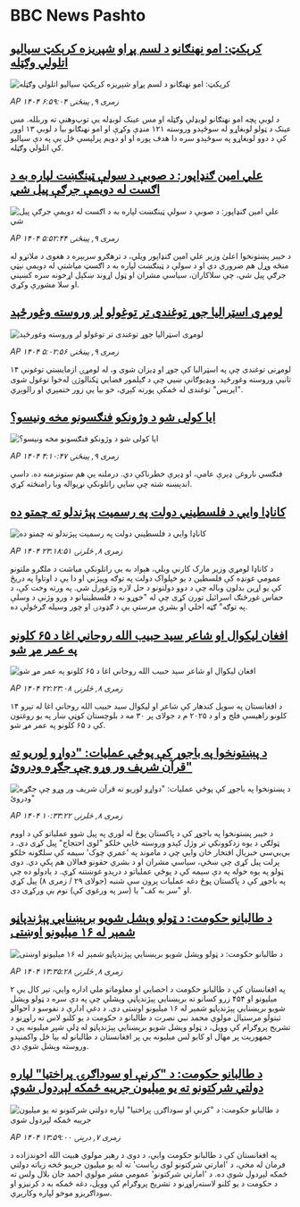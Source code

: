 # BBC News Pashto## [کرېکټ: امو نهنګانو د لسم پړاو شپږیزه کرېکټ سیالیو اتلولي وګټله](https://www.bbc.com/pashto/articles/cjw6l0qqge7o?at_medium=RSS&at_campaign=rss?at_campaign=githubrss)![کرېکټ: امو نهنګانو د لسم پړاو شپږیزه کرېکټ سیالیو اتلولي وګټله](https://ichef.bbci.co.uk/ace/ws/240/cpsprodpb/6300/live/4f00f3d0-6deb-11f0-a892-515a56809149.jpg)_AP ۱۴۰۴ زمری ۹, پينځنۍ ۶:۵۹:۰۴_د لوبې پچه امو نهنګانو لوبډلې وګټله او مس عینک لوبډله یې توپ‌وهنې ته وربلله. مس عینک د ټولو لوبغاړو له سوځېدو وروسته ۱۲۱ منډې وکړې او امو نهنګانو بیا د لوبې ۱۳ اوور کې د دوو لوبغاړو په سوځېدو سره دا هدف پوره او او دویم پرلپسې ځل یې په دې سیالیو کې اتلولي وګټله.## [علي امین ګنډاپور: د صوبې د سولې ټینګښت لپاره به د اګست له دویمې جرګې پیل شي](https://www.bbc.com/pashto/articles/c776jxxzd14o?at_medium=RSS&at_campaign=rss?at_campaign=githubrss)![علي امین ګنډاپور: د صوبې د سولې ټینګښت لپاره به د اګست له دویمې جرګې پیل شي](https://ichef.bbci.co.uk/ace/ws/240/cpsprodpb/a9d1/live/fa64d630-6dc6-11f0-af20-030418be2ca5.png)_AP ۱۴۰۴ زمری ۹, پينځنۍ ۵:۵۲:۴۴_د خیبر پښتونخوا اعلیٰ وزیر علي امین ګنډاپور ویلي، د ترهګرو سربېره د هغوی د ملاتړو له منځه وړل هم ضروري دي او د سولې د ټینګښت لپاره به د اګسټ میاشتې له دویمې نېټې جرګې پیل شي، چې سلاکاران، سیاسي مشران او ټول اړوند ښکېل اړخونه سره کښېني او سلا مشورې وکړي.## [لومړی اسټرالیا جوړ توغندی تر توغولو لږ وروسته وغورځېد](https://www.bbc.com/pashto/articles/cjdyn53dlngo?at_medium=RSS&at_campaign=rss?at_campaign=githubrss)![لومړی اسټرالیا جوړ توغندی تر توغولو لږ وروسته وغورځېد](https://ichef.bbci.co.uk/ace/ws/240/cpsprodpb/b9ff/live/95fc2830-6dc9-11f0-8dbd-f3d32ebd3327.jpg)_AP ۱۴۰۴ زمری ۹, پينځنۍ ۵:۰۲:۵۶_لومړنی توغندی چې په اسټرالیا کې جوړ او ډیزان شوی و، له لومړۍ ازمایښتي توغونې ۱۴ ثانیې وروسته وغورځېد.
ویډیوګانې ښيي چې د ګېلمور فضايي ټکنالوژۍ  له‌خوا توغول شوی "ایریس" توغندی له ځمکې پورته کېږي، خو بیا یې زور ختمېږي او رالوېږي.## [ایا کولی شو د وژونکو فنګسونو مخه ونیسو؟](https://www.bbc.com/pashto/articles/c5ygvg9j551o?at_medium=RSS&at_campaign=rss?at_campaign=githubrss)![ایا کولی شو د وژونکو فنګسونو مخه ونیسو؟](https://ichef.bbci.co.uk/ace/ws/240/cpsprodpb/033d/live/4e465200-5cb6-11f0-b5c5-012c5796682d.jpg)_AP ۱۴۰۴ زمری ۹, پينځنۍ ۴:۱۰:۴۷_فنګسي ناروغۍ ډېرې عامې، او ډېرې خطرناکې دي. درملنه یې هم ستونزمنه ده. داسې اندېښنه شته چې ښايي راتلونکې نړیواله وبا رامنځته کړي.## [کاناډا وایي د فلسطیني دولت په رسمیت پېژندلو ته چمتو ده](https://www.bbc.com/pashto/articles/ce839x4467wo?at_medium=RSS&at_campaign=rss?at_campaign=githubrss)![کاناډا وایي د فلسطیني دولت په رسمیت پېژندلو ته چمتو ده](https://ichef.bbci.co.uk/ace/ws/240/cpsprodpb/513b/live/6412d680-6d9b-11f0-89ea-4d6f9851f623.png)_AP ۱۴۰۴ زمری ۸, څلرنۍ ۲۳:۱۸:۵۱_د کاناډا لومړي وزیر مارک کارني ویلي، هېواد به یې راتلونکې میاشت د ملګرو ملتونو عمومي غونډه کې فلسطین د یو خپلواک دولت په توګه وپېژني او دا یې د اوتاوا په دریځ کې یو اړین بدلون وباله چې د دوو دولتونو د حل لاره وژغورل شي. په ورته وخت کې،‌ د حماس غورځنګ اسرائیل تورن کړی چې له "خوړو نه د فلسطینیانو د ورو وژنې د وسلې په توګه" ګټه اخلي او بشري مرستې یې د ګډودۍ او چور وسیله ګرځولې ده.## [افغان لیکوال او شاعر سید حبیب الله روحاني اغا د ۶۵ کلونو په عمر مړ شو](https://www.bbc.com/pashto/articles/cx23y983nnjo?at_medium=RSS&at_campaign=rss?at_campaign=githubrss)![افغان لیکوال او شاعر سید حبیب الله روحاني اغا د ۶۵ کلونو په عمر مړ شو](https://ichef.bbci.co.uk/ace/ws/240/cpsprodpb/b807/live/0cedcca0-6d8e-11f0-8dbd-f3d32ebd3327.jpg)_AP ۱۴۰۴ زمری ۸, څلرنۍ ۲۲:۲۳:۰۸_د افغانستان په سوېل کندهار کې شاعر او لیکوال سید حبیب الله روحاني اغا له تېرو ۱۴ کلونو راهیسې فلج و او د ۲۰۲۵ م د جولای پر ۳۰ مه د بلوچستان کوټې ښار په یو روغتون کې د ۶۵ کلونو  په عمر مړ شو.## [د پښتونخوا په باجوړ کې پوځي عملیات: "دواړو لوریو ته قرآن شریف ور وړو چې جګړه ودروئ"](https://www.bbc.com/pashto/articles/cvgvepr8zy0o?at_medium=RSS&at_campaign=rss?at_campaign=githubrss)![د پښتونخوا په باجوړ کې پوځي عملیات: "دواړو لوریو ته قرآن شریف ور وړو چې جګړه ودروئ"](https://ichef.bbci.co.uk/ace/ws/240/cpsprodpb/ce60/live/617a6a10-6d27-11f0-89ea-4d6f9851f623.jpg)_AP ۱۴۰۴ زمری ۸, څلرنۍ ۱۰:۳۳:۲۲_د خیبر پښتونخوا په باجوړ کې د پاکستان پوځ له لوري په پیل شوو عملیاتو کې د اووم ټولګي د یوه زدکوونکي تر وژل کېدو وروسته ځايي خلکو "لوی احتجاج" پیل کړی دی.
د بي‌بي‌سي خبریال افتخار خان وايي‌ چې د ماموند په 'عمري چوک' سیمه کې سلګونه خلکو پرلت پیل کړی چې ښځې، سیاسي مشران او د بشري حقونو فعالان هم پکې دي. دوی ټولو په یوه خوله په دې سیمه کې د پوځي عملیاتو د درېدو غوښتنه کړې.
د یادولو ده چې په باجوړ کې د پاکستان پوځ دغه عملیات پرون سې شنبه (جولای ۲۹ / زمری ۸) پیل کړي او "سر به کف" یا (سر په ورغوي کې) نوم یې ورکړی دی.## [د طالبانو حکومت: د ټولو وېشل شویو برېښنايي پېژندپاڼو شمېر له  ۱۶ میلیونو  اوښتی](https://www.bbc.com/pashto/articles/c7764mrpxe6o?at_medium=RSS&at_campaign=rss?at_campaign=githubrss)![د طالبانو حکومت: د ټولو وېشل شویو برېښنايي پېژندپاڼو شمېر له  ۱۶ میلیونو  اوښتی](https://ichef.bbci.co.uk/ace/ws/240/cpsprodpb/5bf1/live/10f47be0-6d4e-11f0-af20-030418be2ca5.jpg)_AP ۱۴۰۴ زمری ۸, څلرنۍ ۱۳:۳۵:۲۸_په افغانستان کې د طالبانو حکومت د احصایي او معلوماتو ملي اداره وايي، تېر کال یې ۲ میلیونو او ۴۵۴ زرو کسانو ته برېښنايي پېژندپاڼې وېشلي چې په دې سره د ټولو وېشل شویو برېښنايي پېژندپاڼو شمېر له  ۱۶ میلیونو  اوښتی دی. 
د دغې ادارې د نفوسو د احوالو ثبتولو مرستیال مولوي محمد نبي نصرت د طالبانو د حکومت د یو کلنو لاس ته راوړنو د تشریح پروګرام کې وویل، د ټولو وېشل شویو برېښنايي پېژندپاڼو له ډلې شپږ میلیونه یې د جمهوریت پر مهال او کابو لس میلیونه یې پر افغانستان د طالبانو له بیا ځل واکمنېدو وروسته وېشل شوې دي.## [د طالبانو حکومت: د "کرنې او سوداګرۍ پراختیا" لپاره دولتي شرکتونو ته یو میلیون جریبه ځمکه لېږدول شوې](https://www.bbc.com/pashto/articles/c39dnlmxz2ko?at_medium=RSS&at_campaign=rss?at_campaign=githubrss)![د طالبانو حکومت: د "کرنې او سوداګرۍ پراختیا" لپاره دولتي شرکتونو ته یو میلیون جریبه ځمکه لېږدول شوې](https://ichef.bbci.co.uk/ace/ws/240/cpsprodpb/3132/live/1c7e44a0-6c86-11f0-85cd-0f57f4dbb3ff.jpg)_AP ۱۴۰۴ زمری ۷, درېنۍ ۱۳:۵۹:۰۰_په افغانستان کې د طالبانو حکومت وايي، د دوی د رهبر مولوي هبیت الله اخوندزاده د فرمان له مخې، د 'امارتي شرکتونو لوی ریاست' ته له یو میلیون جریبو څخه زیاته دولتي ځمکه لېږدول شوې ده.
د 'امارتي شرکتونو' عمومي مشر مولوي احمد جان بلال ولس ته د حکومت د یو کلنو لاسته‌راوړنو د تشریح پروګرام کې وویل، دغه ځمکه به د کرنیزو او سوداګریزو موخو لپاره وکارېږي.